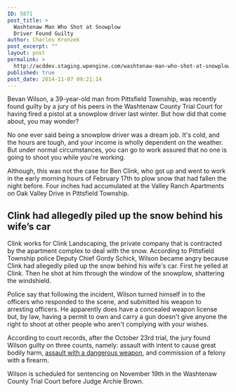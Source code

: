 ```yaml
---
ID: 5871
post_title: >
  Washtenaw Man Who Shot at Snowplow
  Driver Found Guilty
author: Charles Kronzek
post_excerpt: ""
layout: post
permalink: >
  http://acddev.staging.wpengine.com/washtenaw-man-who-shot-at-snowplow-driver-found-guilty.html
published: true
post_date: 2014-11-07 09:21:14
---
```

Bevan Wilson, a 39-year-old man from Pittsfield Township, was recently found guilty by a jury of his peers in the Washtenaw County Trial Court for having fired a pistol at a snowplow driver last winter. But how did that come about, you may wonder?

No one ever said being a snowplow driver was a dream job. It's cold, and the hours are tough, and your income is wholly dependent on the weather. But under normal circumstances, you can go to work assured that no one is going to shoot you while you're working.<!--more-->

Although, this was not the case for Ben Clink, who got up and went to work in the early morning hours of February 17th to plow snow that had fallen the night before. Four inches had accumulated at the Valley Ranch Apartments on Oak Valley Drive in Pittsfield Township.

<h2>Clink had allegedly piled up the snow behind his wife’s car</h2>

Clink works for Clink Landscaping, the private company that is contracted by the apartment complex to deal with the snow. According to Pittsfield Township police Deputy Chief Gordy Schick, Wilson became angry because Clink had allegedly piled up the snow behind his wife's car. First he yelled at Clink. Then he shot at him through the window of the snowplow, shattering the windshield.

Police say that following the incident, Wilson turned himself in to the officers who responded to the scene, and submitted his weapon to arresting officers. He apparently does have a concealed weapon license but, by law, having a permit to own and carry a gun doesn't give anyone the right to shoot at other people who aren't complying with your wishes.

According to court records, after the October 23rd trial, the jury found Wilson guilty on three counts, namely: assault with intent to cause great bodily harm, <a title="Michigan Assault With a Dangerous Weapon Attorneys" href="http://acddev.staging.wpengine.com/michigan-assault-dangerous-weapon-attorneys.html">assault with a dangerous weapon</a>, and commission of a felony with a firearm.

Wilson is scheduled for sentencing on November 19th in the Washtenaw County Trial Court before Judge Archie Brown.